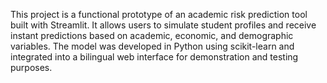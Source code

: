 This project is a functional prototype of an academic risk prediction tool built with Streamlit. It allows users to simulate student profiles and receive instant predictions based on academic, economic, and demographic variables.
The model was developed in Python using scikit-learn and integrated into a bilingual web interface for demonstration and testing purposes.
